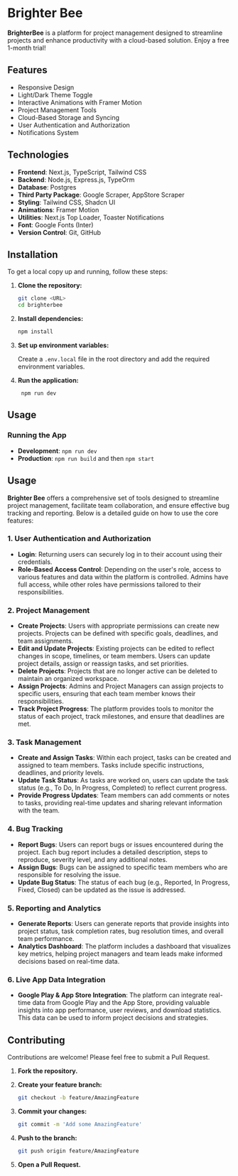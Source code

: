 # Brighter Bee

**BrighterBee** is a platform for project management designed to streamline projects and enhance productivity with a cloud-based solution. Enjoy a free 1-month trial!

## Features

- Responsive Design
- Light/Dark Theme Toggle
- Interactive Animations with Framer Motion
- Project Management Tools
- Cloud-Based Storage and Syncing
- User Authentication and Authorization
- Notifications System

## Technologies

- **Frontend**: Next.js, TypeScript, Tailwind CSS
- **Backend**: Node.js, Express.js, TypeOrm
- **Database**: Postgres
- **Third Party Package**: Google Scraper, AppStore Scraper
- **Styling**: Tailwind CSS, Shadcn UI
- **Animations**: Framer Motion
- **Utilities**: Next.js Top Loader, Toaster Notifications
- **Font**: Google Fonts (Inter)
- **Version Control**: Git, GitHub

## Installation

To get a local copy up and running, follow these steps:

1. **Clone the repository:**
   ```bash
   git clone <URL>
   cd brighterbee
   ```
2. **Install dependencies:**

   ```bash
   npm install
   ```

3. **Set up environment variables:**

   Create a `.env.local` file in the root directory and add the required environment variables.

4. **Run the application:**

   ```
    npm run dev
   ```

## Usage

### Running the App

- **Development**: `npm run dev`
- **Production**: `npm run build` and then `npm start`

## Usage

**Brighter Bee** offers a comprehensive set of tools designed to streamline project management, facilitate team collaboration, and ensure effective bug tracking and reporting. Below is a detailed guide on how to use the core features:

### 1. User Authentication and Authorization

- **Login**: Returning users can securely log in to their account using their credentials.
- **Role-Based Access Control**: Depending on the user's role, access to various features and data within the platform is controlled. Admins have full access, while other roles have permissions tailored to their responsibilities.

### 2. Project Management

- **Create Projects**: Users with appropriate permissions can create new projects. Projects can be defined with specific goals, deadlines, and team assignments.
- **Edit and Update Projects**: Existing projects can be edited to reflect changes in scope, timelines, or team members. Users can update project details, assign or reassign tasks, and set priorities.
- **Delete Projects**: Projects that are no longer active can be deleted to maintain an organized workspace.
- **Assign Projects**: Admins and Project Managers can assign projects to specific users, ensuring that each team member knows their responsibilities.
- **Track Project Progress**: The platform provides tools to monitor the status of each project, track milestones, and ensure that deadlines are met.

### 3. Task Management

- **Create and Assign Tasks**: Within each project, tasks can be created and assigned to team members. Tasks include specific instructions, deadlines, and priority levels.
- **Update Task Status**: As tasks are worked on, users can update the task status (e.g., To Do, In Progress, Completed) to reflect current progress.
- **Provide Progress Updates**: Team members can add comments or notes to tasks, providing real-time updates and sharing relevant information with the team.

### 4. Bug Tracking

- **Report Bugs**: Users can report bugs or issues encountered during the project. Each bug report includes a detailed description, steps to reproduce, severity level, and any additional notes.
- **Assign Bugs**: Bugs can be assigned to specific team members who are responsible for resolving the issue.
- **Update Bug Status**: The status of each bug (e.g., Reported, In Progress, Fixed, Closed) can be updated as the issue is addressed.

### 5. Reporting and Analytics

- **Generate Reports**: Users can generate reports that provide insights into project status, task completion rates, bug resolution times, and overall team performance.
- **Analytics Dashboard**: The platform includes a dashboard that visualizes key metrics, helping project managers and team leads make informed decisions based on real-time data.

### 6. Live App Data Integration

- **Google Play & App Store Integration**: The platform can integrate real-time data from Google Play and the App Store, providing valuable insights into app performance, user reviews, and download statistics. This data can be used to inform project decisions and strategies.

## Contributing

Contributions are welcome! Please feel free to submit a Pull Request.

1. **Fork the repository.**
2. **Create your feature branch:**

   ```bash
   git checkout -b feature/AmazingFeature
   ```

3. **Commit your changes:**

   ```bash
   git commit -m 'Add some AmazingFeature'
   ```

4. **Push to the branch:**

   ```bash
   git push origin feature/AmazingFeature
   ```

5. **Open a Pull Request.**
